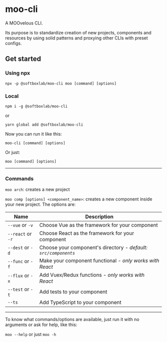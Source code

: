 # moo-cli

A MOOvelous CLI.

Its purpose is to standardize creation of new projects, components and resources by using solid patterns and proxying other CLIs with preset configs.

## Get started

### Using npx

`npx -p @softboxlab/moo-cli moo [command] [options]`

### Local

`npm i -g @softboxlab/moo-cli`

or

`yarn global add @softboxlab/moo-cli`

Now you can run it like this:

`moo-cli [command] [options]`

Or just:

`moo [command] [options]`

---

### Commands

`moo arch`: creates a new project

`moo comp [options] <component_name>`: creates a new component inside your new project. The options are:

Name | Description
--- | ---
`--vue` or `-v` | Choose Vue as the framework for your component
`--react` or `-r` | Choose React as the framework for your component
`--dest` or `-d` | Choose your component's directory - *default: `src/components`*
`--func` or `-f` | Make your component functional - *only works with React*
`--flux` or `-x` | Add Vuex/Redux functions - *only works with React*
`--test` or `-t` | Add tests to your component
`--ts` | Add TypeScript to your component

---

To know what commands/options are available, just run it with no arguments or ask for help, like this:

`moo --help` or just `moo -h`
